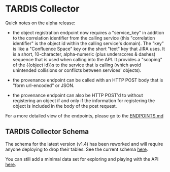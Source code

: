
# TARDIS Collector

Quick notes on the alpha release:

* the object registration endpoint now requires a "service_key" in addition to the correlation identifier from the calling service (this "correlation identifier" is the object id within the calling service's domain). The "key" is like a "Confluence Space" key or the short "text" key that JIRA uses. It is a short, 10-character, alpha-numeric (plus underscores & dashes) sequence that is used when calling into the API. It provides a "scoping" of the {{object id}}s to the service that is calling (which avoid unintended collisions or conflicts between services' objects).

* the provenance endpoint can be called with an HTTP POST body that is "form url-encoded" or JSON.

* the provenance endpoint can also be HTTP POST'd to without registering an object if and only if the information for registering the object is included in the body of the post request.

For a more detailed view of the endpoints, please go to the [ENDPOINTS.md](https://github.com/iPlantCollaborativeOpenSource/tardis-apis/blob/master/collector/docs/ENDPOINTS.md)

## TARDIS Collector Schema

The schema for the latest version (v1.4) has been reworked and will require
anyone deploying to drop their tables.  See the current schema [here](https://github.com/iPlantCollaborativeOpenSource/tardis-apis/blob/master/collector/sql/current_schema.sql).

You can still add a minimal data set for exploring and playing with the API
[here](https://github.com/iPlantCollaborativeOpenSource/tardis-apis/blob/master/collector/sql/data/add_minimal_data.sql).
